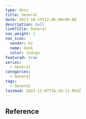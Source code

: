 ```yaml
---
type: docs
title: General
date: 2023-10-15T12:46:00+09:00
description: null
linkTitle: General
nav_weight: 1
nav_icon:
  vendor: bs
  name: book
  color: indigo
featured: true
series:
  - General
categories:
  - General
tags:
  - General
lastmod: 2023-11-07T16:19:11.063Z
---
```


## Reference

